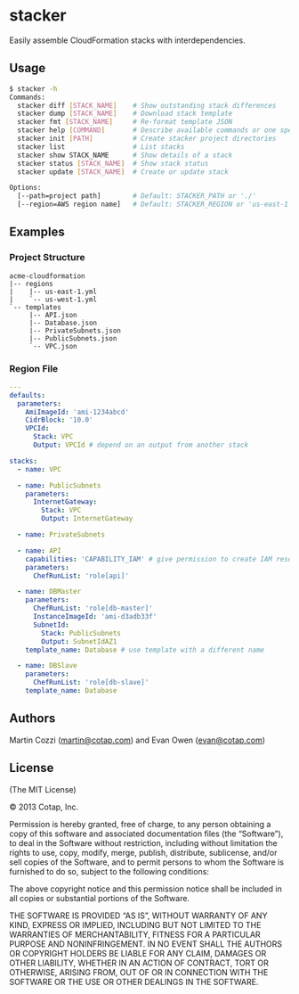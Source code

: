 stacker
=======

Easily assemble CloudFormation stacks with interdependencies.

## Usage

```sh
$ stacker -h
Commands:
  stacker diff [STACK_NAME]    # Show outstanding stack differences
  stacker dump [STACK_NAME]    # Download stack template
  stacker fmt [STACK_NAME]     # Re-format template JSON
  stacker help [COMMAND]       # Describe available commands or one specific command
  stacker init [PATH]          # Create stacker project directories
  stacker list                 # List stacks
  stacker show STACK_NAME      # Show details of a stack
  stacker status [STACK_NAME]  # Show stack status
  stacker update [STACK_NAME]  # Create or update stack

Options:
  [--path=project path]        # Default: STACKER_PATH or './'
  [--region=AWS region name]   # Default: STACKER_REGION or 'us-east-1'
```

## Examples

### Project Structure

```
acme-cloudformation
|-- regions
|    |-- us-east-1.yml
|    `-- us-west-1.yml
`-- templates
     |-- API.json
     |-- Database.json
     |-- PrivateSubnets.json
     |-- PublicSubnets.json
     `-- VPC.json
```

### Region File

```yaml
---
defaults:
  parameters:
    AmiImageId: 'ami-1234abcd'
    CidrBlock: '10.0'
    VPCId:
      Stack: VPC
      Output: VPCId # depend on an output from another stack

stacks:
  - name: VPC

  - name: PublicSubnets
    parameters:
      InternetGateway:
        Stack: VPC
        Output: InternetGateway

  - name: PrivateSubnets

  - name: API
    capabilities: 'CAPABILITY_IAM' # give permission to create IAM resources
    parameters:
      ChefRunList: 'role[api]'

  - name: DBMaster
    parameters:
      ChefRunList: 'role[db-master]'
      InstanceImageId: 'ami-d3adb33f'
      SubnetId:
        Stack: PublicSubnets
        Output: SubnetIdAZ1
    template_name: Database # use template with a different name

  - name: DBSlave
    parameters:
      ChefRunList: 'role[db-slave]'
    template_name: Database

```

## Authors

Martin Cozzi (<martin@cotap.com>) and Evan Owen (<evan@cotap.com>)

## License

(The MIT License)

© 2013 Cotap, Inc.

Permission is hereby granted, free of charge, to any person obtaining a copy
of this software and associated documentation files (the “Software”), to deal
in the Software without restriction, including without limitation the rights
to use, copy, modify, merge, publish, distribute, sublicense, and/or sell
copies of the Software, and to permit persons to whom the Software is
furnished to do so, subject to the following conditions:

The above copyright notice and this permission notice shall be included in all
copies or substantial portions of the Software.

THE SOFTWARE IS PROVIDED “AS IS”, WITHOUT WARRANTY OF ANY KIND, EXPRESS OR
IMPLIED, INCLUDING BUT NOT LIMITED TO THE WARRANTIES OF MERCHANTABILITY,
FITNESS FOR A PARTICULAR PURPOSE AND NONINFRINGEMENT. IN NO EVENT SHALL THE
AUTHORS OR COPYRIGHT HOLDERS BE LIABLE FOR ANY CLAIM, DAMAGES OR OTHER
LIABILITY, WHETHER IN AN ACTION OF CONTRACT, TORT OR OTHERWISE, ARISING FROM,
OUT OF OR IN CONNECTION WITH THE SOFTWARE OR THE USE OR OTHER DEALINGS IN THE
SOFTWARE.

